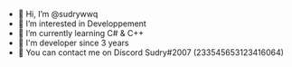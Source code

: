 - 👋 Hi, I’m @sudrywwq
- 👀 I’m interested in Developpement
- 🌱 I’m currently learning C# & C++
- 🦋 I'm developer since 3 years
- 📧 You can contact me on Discord Sudry#2007 (233545653123416064)
